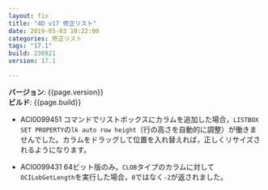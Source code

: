 ```yaml
---
layout: fix
title: "4D v17 修正リスト"
date: 2019-05-03 10:22:00
categories: 修正リスト
tags: "17.1" 
build: 236921
version: 17.1

---
```


**バージョン**: {{page.version}}  
**ビルド**: {{page.build}}  

* ACI0099451 コマンドでリストボックスにカラムを追加した場合，``LISTBOX SET PROPERTY``の``lk auto row height``（行の高さを自動的に調整）が働きませんでした。カラムをドラッグして位置を入れ替えれば，正しくリサイズされるようになります。

* ACI0099431 64ビット版のみ。``CLOB``タイプのカラムに対して``OCILobGetLength``を実行した場合，``0``ではなく``-2``が返されました。
